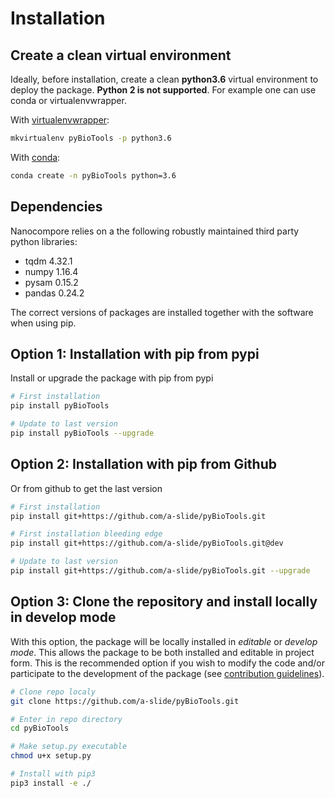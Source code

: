 # Installation

## Create a clean virtual environment

Ideally, before installation, create a clean **python3.6** virtual environment to deploy the package. **Python 2 is not supported**.
For example one can use conda or virtualenvwrapper.

With [virtualenvwrapper](https://virtualenvwrapper.readthedocs.io/en/latest/install.html):

```bash
mkvirtualenv pyBioTools -p python3.6
```

With [conda](https://conda.io/projects/conda/en/latest/user-guide/install/index.html):

```bash
conda create -n pyBioTools python=3.6
```

## Dependencies

Nanocompore relies on a the following robustly maintained third party python libraries:

* tqdm 4.32.1
* numpy 1.16.4
* pysam 0.15.2
* pandas 0.24.2

The correct versions of packages are installed together with the software when using pip.

## Option 1: Installation with pip from pypi

Install or upgrade the package with pip from pypi

```bash
# First installation
pip install pyBioTools

# Update to last version
pip install pyBioTools --upgrade
```

## Option 2: Installation with pip from Github

Or from github to get the last version

```bash
# First installation
pip install git+https://github.com/a-slide/pyBioTools.git

# First installation bleeding edge
pip install git+https://github.com/a-slide/pyBioTools.git@dev

# Update to last version
pip install git+https://github.com/a-slide/pyBioTools.git --upgrade
```

## Option 3: Clone the repository and install locally in develop mode

With this option, the package will be locally installed in *editable* or *develop mode*. This allows the package to be both installed and editable in project form. This is the recommended option if you wish to modify the code and/or participate to the development of the package (see [contribution guidelines](contributing.md)).

```bash
# Clone repo localy
git clone https://github.com/a-slide/pyBioTools.git

# Enter in repo directory
cd pyBioTools

# Make setup.py executable
chmod u+x setup.py

# Install with pip3
pip3 install -e ./
```
